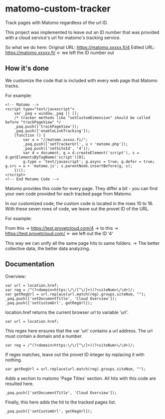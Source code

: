 # matomo-custom-tracker

Track pages with Matomo regardless of the url ID.

This project was implemented to leave out an ID number that was provided with a cloud service's url for matomo's tracking service.

So what we do here:
Original URL: https://matomo.xxxxx.fi/4
Edited URL: https://matomo.xxxxx.fi/    <- we left the ID number out

## How it's done



We customize the code that is included with every web page that Matomo tracks.

For example:

```
<!-- Matomo -->
<script type="text/javascript">
    var _paq = window._paq || [];
    /* tracker methods like "setCustomDimension" should be called before "trackPageView" */
    _paq.push(['trackPageView']);
    _paq.push(['enableLinkTracking']);
    (function () {
        var u = "//matomo.xxxxx.fi/";
        _paq.push(['setTrackerUrl', u + 'matomo.php']);
        _paq.push(['setSiteId', '4']);
        var d = document, g = d.createElement('script'), s = d.getElementsByTagName('script')[0];
        g.type = 'text/javascript'; g.async = true; g.defer = true; g.src = u + 'matomo.js'; s.parentNode.insertBefore(g, s);
    })();
</script>
<!-- End Matomo Code -->

```

Matomo provides this code for every page. They differ a bit - you can find
your own code provided for each tracked page from Matomo.

In our customized code, the custom code is located in the rows 10 to 16. 
With these seven rows of code, we leave out the provet ID of the URL.

For example:

From this -> https://test.provetcloud.com/4
-> to this -> https://test.provetcloud.com/   <- we left out the ID '4'

This way we can unify all the same page hits to same folders.
-> The better collective data, the better data analyzing.
 
## Documentation

Overview:
```
var url = location.href;
var reg = /^(?<domain>https:\/\/[^\/]+)(?<siteNum>\/\d+)/;
var getRegUrl = url.replace(url.match(reg).groups.siteNum, "");
_paq.push(['setDocumentTitle', 'Cloud Overview']);
_paq.push(['setCustomUrl', getRegUrl]);
```

location.href returns the current browser url to variable 'url'.
```
var url = location.href;
```

This regex here ensures that the var 'url' contains a url address.
The url must contain a domain and a number.
```
var reg = /^(?<domain>https:\/\/[^\/]+)(?<siteNum>\/\d+)/;
```

If regex matches, leave out the provet ID integer by replacing it with nothing.
```
var getRegUrl = url.replace(url.match(reg).groups.siteNum, "");
```

Adds a section to matomo 'Page Titles' section. All hits with this code are 
resulted here.
```
_paq.push(['setDocumentTitle', 'Cloud Overview']);
```

Finally, this here adds the hit  to the tracked pages list.
```
_paq.push(['setCustomUrl', getRegUrl]);
```




